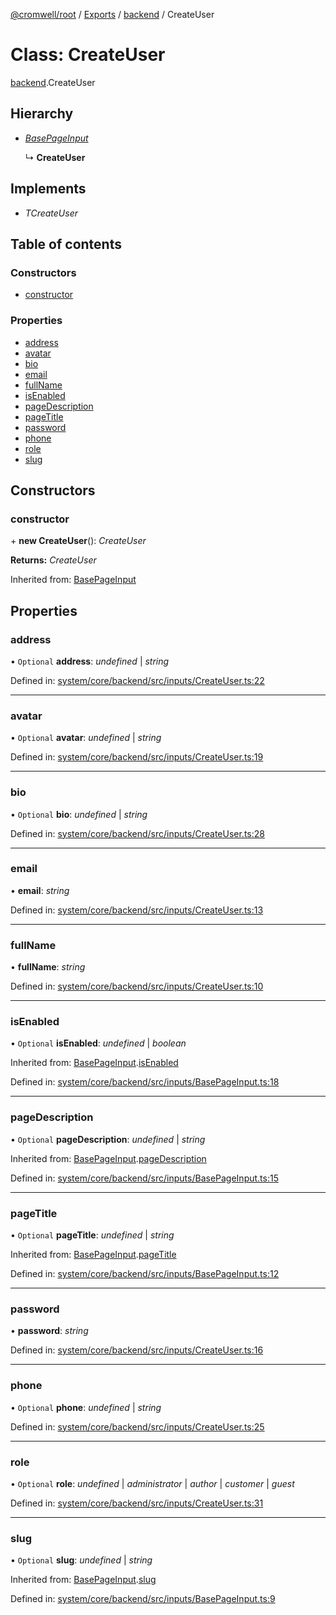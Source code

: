 [@cromwell/root](../README.md) / [Exports](../modules.md) / [backend](../modules/backend.md) / CreateUser

# Class: CreateUser

[backend](../modules/backend.md).CreateUser

## Hierarchy

* [*BasePageInput*](backend.basepageinput.md)

  ↳ **CreateUser**

## Implements

* *TCreateUser*

## Table of contents

### Constructors

- [constructor](backend.createuser.md#constructor)

### Properties

- [address](backend.createuser.md#address)
- [avatar](backend.createuser.md#avatar)
- [bio](backend.createuser.md#bio)
- [email](backend.createuser.md#email)
- [fullName](backend.createuser.md#fullname)
- [isEnabled](backend.createuser.md#isenabled)
- [pageDescription](backend.createuser.md#pagedescription)
- [pageTitle](backend.createuser.md#pagetitle)
- [password](backend.createuser.md#password)
- [phone](backend.createuser.md#phone)
- [role](backend.createuser.md#role)
- [slug](backend.createuser.md#slug)

## Constructors

### constructor

\+ **new CreateUser**(): *CreateUser*

**Returns:** *CreateUser*

Inherited from: [BasePageInput](backend.basepageinput.md)

## Properties

### address

• `Optional` **address**: *undefined* \| *string*

Defined in: [system/core/backend/src/inputs/CreateUser.ts:22](https://github.com/CromwellCMS/Cromwell/blob/ccdbdd0/system/core/backend/src/inputs/CreateUser.ts#L22)

___

### avatar

• `Optional` **avatar**: *undefined* \| *string*

Defined in: [system/core/backend/src/inputs/CreateUser.ts:19](https://github.com/CromwellCMS/Cromwell/blob/ccdbdd0/system/core/backend/src/inputs/CreateUser.ts#L19)

___

### bio

• `Optional` **bio**: *undefined* \| *string*

Defined in: [system/core/backend/src/inputs/CreateUser.ts:28](https://github.com/CromwellCMS/Cromwell/blob/ccdbdd0/system/core/backend/src/inputs/CreateUser.ts#L28)

___

### email

• **email**: *string*

Defined in: [system/core/backend/src/inputs/CreateUser.ts:13](https://github.com/CromwellCMS/Cromwell/blob/ccdbdd0/system/core/backend/src/inputs/CreateUser.ts#L13)

___

### fullName

• **fullName**: *string*

Defined in: [system/core/backend/src/inputs/CreateUser.ts:10](https://github.com/CromwellCMS/Cromwell/blob/ccdbdd0/system/core/backend/src/inputs/CreateUser.ts#L10)

___

### isEnabled

• `Optional` **isEnabled**: *undefined* \| *boolean*

Inherited from: [BasePageInput](backend.basepageinput.md).[isEnabled](backend.basepageinput.md#isenabled)

Defined in: [system/core/backend/src/inputs/BasePageInput.ts:18](https://github.com/CromwellCMS/Cromwell/blob/ccdbdd0/system/core/backend/src/inputs/BasePageInput.ts#L18)

___

### pageDescription

• `Optional` **pageDescription**: *undefined* \| *string*

Inherited from: [BasePageInput](backend.basepageinput.md).[pageDescription](backend.basepageinput.md#pagedescription)

Defined in: [system/core/backend/src/inputs/BasePageInput.ts:15](https://github.com/CromwellCMS/Cromwell/blob/ccdbdd0/system/core/backend/src/inputs/BasePageInput.ts#L15)

___

### pageTitle

• `Optional` **pageTitle**: *undefined* \| *string*

Inherited from: [BasePageInput](backend.basepageinput.md).[pageTitle](backend.basepageinput.md#pagetitle)

Defined in: [system/core/backend/src/inputs/BasePageInput.ts:12](https://github.com/CromwellCMS/Cromwell/blob/ccdbdd0/system/core/backend/src/inputs/BasePageInput.ts#L12)

___

### password

• **password**: *string*

Defined in: [system/core/backend/src/inputs/CreateUser.ts:16](https://github.com/CromwellCMS/Cromwell/blob/ccdbdd0/system/core/backend/src/inputs/CreateUser.ts#L16)

___

### phone

• `Optional` **phone**: *undefined* \| *string*

Defined in: [system/core/backend/src/inputs/CreateUser.ts:25](https://github.com/CromwellCMS/Cromwell/blob/ccdbdd0/system/core/backend/src/inputs/CreateUser.ts#L25)

___

### role

• `Optional` **role**: *undefined* \| *administrator* \| *author* \| *customer* \| *guest*

Defined in: [system/core/backend/src/inputs/CreateUser.ts:31](https://github.com/CromwellCMS/Cromwell/blob/ccdbdd0/system/core/backend/src/inputs/CreateUser.ts#L31)

___

### slug

• `Optional` **slug**: *undefined* \| *string*

Inherited from: [BasePageInput](backend.basepageinput.md).[slug](backend.basepageinput.md#slug)

Defined in: [system/core/backend/src/inputs/BasePageInput.ts:9](https://github.com/CromwellCMS/Cromwell/blob/ccdbdd0/system/core/backend/src/inputs/BasePageInput.ts#L9)
